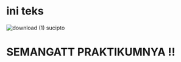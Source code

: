 # ini teks
![download (1)](https://github.com/user-attachments/assets/5a84b9da-dc21-4035-b3aa-983706d3ca64)
sucipto


# SEMANGATT PRAKTIKUMNYA !!
